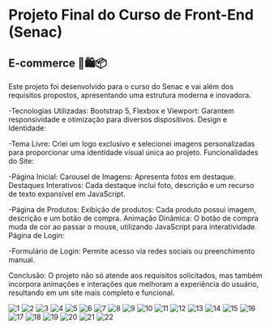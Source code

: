# Projeto Final do Curso de Front-End (Senac)
## E-commerce 🛒🛍️📦

Este projeto foi desenvolvido para o curso do Senac e vai além dos requisitos propostos, apresentando uma estrutura moderna e inovadora.

-Tecnologias Utilizadas:
Bootstrap 5, Flexbox e Viewport: Garantem responsividade e otimização para diversos dispositivos.
Design e Identidade:

-Tema Livre: 
Criei um logo exclusivo e selecionei imagens personalizadas para proporcionar uma identidade visual única ao projeto.
Funcionalidades do Site:

-Página Inicial:
Carousel de Imagens: Apresenta fotos em destaque.
Destaques Interativos: Cada destaque inclui foto, descrição e um recurso de texto expansível em JavaScript.

-Página de Produtos:
Exibição de produtos: Cada produto possui imagem, descrição e um botão de compra.
Animação Dinâmica: O botão de compra muda de cor ao passar o mouse, utilizando JavaScript para interatividade.
Página de Login:

-Formulário de Login: 
Permite acesso via redes sociais ou preenchimento manual.

Conclusão: O projeto não só atende aos requisitos solicitados, mas também incorpora animações e interações que melhoram a experiência do usuário, resultando em um site mais completo e funcional.

![1](https://github.com/user-attachments/assets/a4e9b146-1661-4bd1-b5c2-eb8096ea0d36)
![2](https://github.com/user-attachments/assets/135216f1-05dc-4840-af59-3af62c087028)
![3](https://github.com/user-attachments/assets/da93a6be-5f38-44e7-92bf-4c888bede6f3)
![4](https://github.com/user-attachments/assets/43d84eda-8379-40ec-9bfd-8f3a892a4d20)
![5](https://github.com/user-attachments/assets/afd12359-770e-432d-8f93-5f5bbd8b1fa0)
![6](https://github.com/user-attachments/assets/32b72a13-ab3d-4f2e-9d3f-95fe41af41ac)
![7](https://github.com/user-attachments/assets/f888787a-97ad-4985-9d14-0948f06787e8)
![8](https://github.com/user-attachments/assets/ede86afd-2965-477a-8085-aeab0780787e)
![9](https://github.com/user-attachments/assets/6dedbd3a-4bbf-40d1-bf6a-3638f312f6e6)
![10](https://github.com/user-attachments/assets/3085440f-b747-4b32-b8e9-301023aeab94)
![11](https://github.com/user-attachments/assets/28c88a62-37c0-473b-8120-0815127cee45)
![12](https://github.com/user-attachments/assets/e8379618-099c-4a65-b5de-e52baa3d19ac)
![13](https://github.com/user-attachments/assets/6d452696-6591-4fd0-bae8-32064e4709c0)
![14](https://github.com/user-attachments/assets/62ec6e7b-cced-4b30-86d7-91a4e0222f30)
![15](https://github.com/user-attachments/assets/7255d8ff-bed6-4193-b9a0-1e9d69aff475)
![16](https://github.com/user-attachments/assets/43d3a8ad-acac-49c6-abc6-7c1e4e5b1bf5)
![17](https://github.com/user-attachments/assets/3ff56c83-da4e-4de8-9836-dfba49d1a3ce)
![18](https://github.com/user-attachments/assets/e8d3ad57-b94d-4d00-9f5f-63743e6475cf)
![19](https://github.com/user-attachments/assets/27f7414c-cbd4-4bb9-bd3a-9c548b98432d)
![20](https://github.com/user-attachments/assets/516852f3-eb69-4ec2-a510-59b593b047aa)
![21](https://github.com/user-attachments/assets/48ceb92b-212c-4f14-8c16-545b40f20878)
![22](https://github.com/user-attachments/assets/47c30bc5-9bae-4309-94ed-c8f677afa469)
